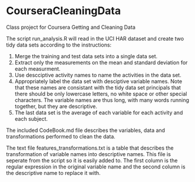 CourseraCleaningData
====================

Class project for Coursera Getting and Cleaning Data

The script run_analysis.R will read in the UCI HAR dataset and create two tidy data sets according to the instructions:

1) Merge the training and test data sets into a single data set.
2) Extract only the measurements on the mean and standard deviation for each measurment.
3) Use descciptive activity names to name the activities in the data set.
4) Appropriately label the data set with desciptive variable names. Note that these names are consistant with the tidy data set principals that there should be only lowercase letters, no white space or other special characters. The variable names are thus long, with many words running together, but they are descriptive.
5) The last data set is the average of each variable for each activity and each subject.

The included CodeBook.md file describes the variables, data and transformations performed to clean the data.

The text file features_transformations.txt is a table that describes the transformation of variable names into descriptive names. This file is seperate from the script so it is easily added to. The first column is the regular expression in the original variable name and the second column is the descriptive name to replace it with. 
